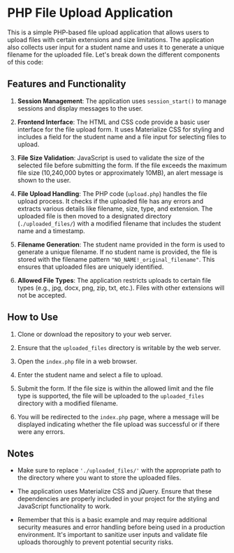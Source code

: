 # PHP File Upload Application

This is a simple PHP-based file upload application that allows users to upload files with certain extensions and size limitations. The application also collects user input for a student name and uses it to generate a unique filename for the uploaded file. Let's break down the different components of this code:

## Features and Functionality

1. **Session Management**: The application uses `session_start()` to manage sessions and display messages to the user.

2. **Frontend Interface**: The HTML and CSS code provide a basic user interface for the file upload form. It uses Materialize CSS for styling and includes a field for the student name and a file input for selecting files to upload.

3. **File Size Validation**: JavaScript is used to validate the size of the selected file before submitting the form. If the file exceeds the maximum file size (10,240,000 bytes or approximately 10MB), an alert message is shown to the user.

4. **File Upload Handling**: The PHP code (`upload.php`) handles the file upload process. It checks if the uploaded file has any errors and extracts various details like filename, size, type, and extension. The uploaded file is then moved to a designated directory (`./uploaded_files/`) with a modified filename that includes the student name and a timestamp.

5. **Filename Generation**: The student name provided in the form is used to generate a unique filename. If no student name is provided, the file is stored with the filename pattern `"NO_NAME!_original_filename"`. This ensures that uploaded files are uniquely identified.

6. **Allowed File Types**: The application restricts uploads to certain file types (e.g., jpg, docx, png, zip, txt, etc.). Files with other extensions will not be accepted.

## How to Use

1. Clone or download the repository to your web server.

2. Ensure that the `uploaded_files` directory is writable by the web server.

3. Open the `index.php` file in a web browser.

4. Enter the student name and select a file to upload.

5. Submit the form. If the file size is within the allowed limit and the file type is supported, the file will be uploaded to the `uploaded_files` directory with a modified filename.

6. You will be redirected to the `index.php` page, where a message will be displayed indicating whether the file upload was successful or if there were any errors.

## Notes

- Make sure to replace `'./uploaded_files/'` with the appropriate path to the directory where you want to store the uploaded files.

- The application uses Materialize CSS and jQuery. Ensure that these dependencies are properly included in your project for the styling and JavaScript functionality to work.

- Remember that this is a basic example and may require additional security measures and error handling before being used in a production environment. It's important to sanitize user inputs and validate file uploads thoroughly to prevent potential security risks.

